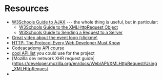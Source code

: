
# Resources
* [W3Schools Guide to AJAX](http://www.w3schools.com/ajax/default.asp) --- the whole thing is useful, but in particular:
    * [W3Schools Guide to the XMLHttpRequest Object](http://www.w3schools.com/ajax/ajax_xmlhttprequest_create.asp)
    * [W3Schools Guide to Sending a Request to a Server](http://www.w3schools.com/ajax/ajax_xmlhttprequest_send.asp)
* [Great video about the event loop (clickme)](https://www.youtube.com/watch?v=8aGhZQkoFbQ)
* [HTTP: The Protocol Every Web Developer Must Know](http://code.tutsplus.com/tutorials/http-the-protocol-every-web-developer-must-know-part-1--net-31177)
* [Codeacademy API course](https://www.codecademy.com/learn/ibm-watson)
* [cool API list](https://market.mashape.com/explore) you could use for the project
* [Mozilla dev network XHR request guide](https://developer.mozilla.org/en/docs/Web/API/XMLHttpRequest/Using_XMLHttpRequest
* 
